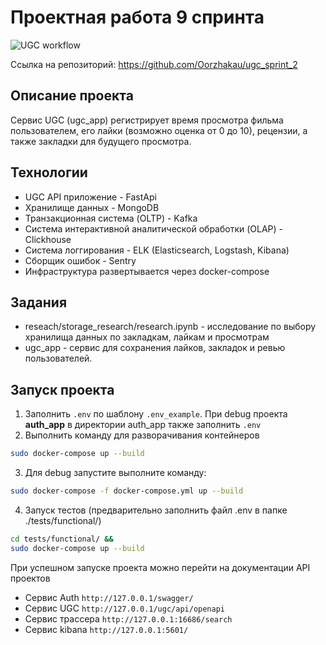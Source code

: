 # Проектная работа 9 спринта
![UGC workflow](https://github.com/Oorzhakau/ugc_sprint_2/workflows/UGC-workflow/badge.svg)

Ссылка на репозиторий:
https://github.com/Oorzhakau/ugc_sprint_2

## Описание проекта
Сервис UGC (ugc_app) регистрирует время просмотра фильма пользователем, его лайки (возможно оценка от 0 до 10),
рецензии, а также закладки для будущего просмотра.

## Технологии
* UGC API приложение - FastApi
* Хранилище данных - MongoDB
* Транзакционная система (OLTP) - Kafka
* Система интерактивной аналитической обработки (OLAP) - Clickhouse
* Система логгирования - ELK (Elasticsearch, Logstash, Kibana)
* Сборщик ошибок - Sentry
* Инфраструктура развертывается через docker-compose

## Задания
* reseach/storage_research/research.ipynb - исследование по выбору хранилища данных по закладкам, лайкам и просмотрам
* ugc_app - сервис для сохранения лайков, закладок и ревью пользователей.

## Запуск проекта
1. Заполнить `.env` по шаблону `.env_example`. При debug проекта **auth_app**
в директории auth_app также заполнить `.env`
2. Выполнить команду для разворачивания контейнеров
```bash
sudo docker-compose up --build
```
3. Для debug запустите выполните команду:
```bash
sudo docker-compose -f docker-compose.yml up --build
```
4. Запуск тестов (предварительно заполнить файл .env в папке ./tests/functional/)
```bash
cd tests/functional/ &&
sudo docker-compose up --build
```

При успешном запуске проекта можно перейти на документации API проектов
  * Сервис Auth `http://127.0.0.1/swagger/`
  * Сервис UGC `http://127.0.0.1/ugc/api/openapi`
  * Сервис трассера `http://127.0.0.1:16686/search`
  * Сервис kibana `http://127.0.0.1:5601/`
